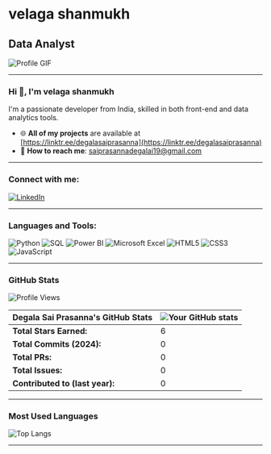 #  velaga shanmukh
## Data Analyst

![Profile GIF](https://user-images.githubusercontent.com/12345678/animated-profile.gif) <!-- Replace this URL with the link to your GIF -->

---

### Hi 👋, I'm  velaga shanmukh

I'm a passionate developer from India, skilled in both front-end and data analytics tools.

- 🌐 **All of my projects** are available at [https://linktr.ee/degalasaiprasanna](https://linktr.ee/degalasaiprasanna)
- 📧 **How to reach me**: [saiprasannadegalai19@gmail.com](mailto:saiprasannadegalai19@gmail.com)

---

### Connect with me:
[![LinkedIn](https://img.shields.io/badge/LinkedIn-000?style=for-the-badge&logo=linkedin&logoColor=white)](https://www.linkedin.com/in/degalasaiprasanna)

---

### Languages and Tools:
![Python](https://img.shields.io/badge/Python-3776AB?style=for-the-badge&logo=python&logoColor=white)
![SQL](https://img.shields.io/badge/SQL-336791?style=for-the-badge&logo=microsoft-sql-server&logoColor=white)
![Power BI](https://img.shields.io/badge/Power%20BI-F2C811?style=for-the-badge&logo=power-bi&logoColor=black)
![Microsoft Excel](https://img.shields.io/badge/Excel-217346?style=for-the-badge&logo=microsoft-excel&logoColor=white)
![HTML5](https://img.shields.io/badge/HTML5-E34F26?style=for-the-badge&logo=html5&logoColor=white)
![CSS3](https://img.shields.io/badge/CSS3-1572B6?style=for-the-badge&logo=css3&logoColor=white)
![JavaScript](https://img.shields.io/badge/JavaScript-F7DF1E?style=for-the-badge&logo=javascript&logoColor=black)

---

### GitHub Stats
![Profile Views](https://komarev.com/ghpvc/?username=degalasaiprasanna&label=Profile%20views&color=0e75b6&style=flat)

| **Degala Sai Prasanna's GitHub Stats** | ![Your GitHub stats](https://github-readme-stats.vercel.app/api?username=degalasaiprasanna&show_icons=true&hide=prs&theme=default) |
| --- | --- |
| **Total Stars Earned:** | 6 |
| **Total Commits (2024):** | 0 |
| **Total PRs:** | 0 |
| **Total Issues:** | 0 |
| **Contributed to (last year):** | 0 |

---

### Most Used Languages
![Top Langs](https://github-readme-stats.vercel.app/api/top-langs/?username=degalasaiprasanna&layout=compact&hide=jupyter%20notebook&theme=default)

---

<!-- Replace the animated-profile.gif URL above with the link to the GIF you want. -->
